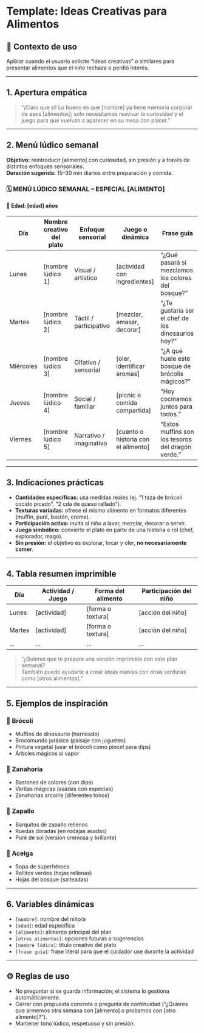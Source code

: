 # Template: Ideas Creativas para Alimentos

## 🧩 Contexto de uso
Aplicar cuando el usuario solicite “ideas creativas” o similares para presentar alimentos que el niño rechaza o perdió interés.

---

## 1. Apertura empática
> “¡Claro que sí! Lo bueno es que [nombre] ya tiene memoria corporal de esos [alimentos]; solo necesitamos reavivar la curiosidad y el juego para que vuelvan a aparecer en su mesa con placer.”

---

## 2. Menú lúdico semanal
**Objetivo:** reintroducir [alimento] con curiosidad, sin presión y a través de distintos enfoques sensoriales.  
**Duración sugerida:** 15–30 min diarios entre preparación y comida.

### 🗓️ **MENÚ LÚDICO SEMANAL – ESPECIAL [ALIMENTO]**

#### 👶 Edad: [edad] años

| Día | Nombre creativo del plato | Enfoque sensorial | Juego o dinámica | Frase guía |
|-----|----------------------------|-------------------|------------------|-------------|
| Lunes | [nombre lúdico 1] | Visual / artístico | [actividad con ingredientes] | “¿Qué pasará si mezclamos los colores del bosque?” |
| Martes | [nombre lúdico 2] | Táctil / participativo | [mezclar, amasar, decorar] | “¿Te gustaría ser el chef de los dinosaurios hoy?” |
| Miércoles | [nombre lúdico 3] | Olfativo / sensorial | [oler, identificar aromas] | “¿A qué huele este bosque de brócolis mágicos?” |
| Jueves | [nombre lúdico 4] | Social / familiar | [picnic o comida compartida] | “Hoy cocinamos juntos para todos.” |
| Viernes | [nombre lúdico 5] | Narrativo / imaginativo | [cuento o historia con el alimento] | “Estos muffins son los tesoros del dragón verde.” |

---

## 3. Indicaciones prácticas
- **Cantidades específicas:** usa medidas reales (ej. “1 taza de brócoli cocido picado”, “2 cda de queso rallado”).  
- **Texturas variadas:** ofrece el mismo alimento en formatos diferentes (muffin, puré, bastón, crema).  
- **Participación activa:** invita al niño a lavar, mezclar, decorar o servir.  
- **Juego simbólico:** convierte el plato en parte de una historia o rol (chef, explorador, mago).  
- **Sin presión:** el objetivo es explorar, tocar y oler, **no necesariamente comer**.

---

## 4. Tabla resumen imprimible

| Día | Actividad / Juego | Forma del alimento | Participación del niño |
|-----|-------------------|--------------------|------------------------|
| Lunes | [actividad] | [forma o textura] | [acción del niño] |
| Martes | [actividad] | [forma o textura] | [acción del niño] |
| ... | ... | ... | ... |

> “¿Quieres que te prepare una versión imprimible con este plan semanal?  
> También puedo ayudarte a crear ideas nuevas con otras verduras como [otros alimentos].”

---

## 5. Ejemplos de inspiración

### 🥦 Brócoli
- Muffins de dinosaurio (horneado)  
- Brocomundo jurásico (paisaje con juguetes)  
- Pintura vegetal (usar el brócoli como pincel para dips)  
- Árboles mágicos al vapor  

### 🥕 Zanahoria
- Bastones de colores (con dips)  
- Varitas mágicas (asadas con especias)  
- Zanahorias arcoíris (diferentes tonos)  

### 🎃 Zapallo
- Barquitos de zapallo rellenos  
- Ruedas doradas (en rodajas asadas)  
- Puré de sol (versión cremosa y brillante)  

### 🌿 Acelga
- Sopa de superhéroes  
- Rollitos verdes (hojas rellenas)  
- Hojas del bosque (salteadas)

---

## 6. Variables dinámicas
- `[nombre]`: nombre del niño/a  
- `[edad]`: edad específica  
- `[alimento]`: alimento principal del plan  
- `[otros alimentos]`: opciones futuras o sugerencias  
- `[nombre lúdico]`: título creativo del plato  
- `[frase guía]`: frase literal para que el cuidador use durante la actividad  

---

## ⚙️ Reglas de uso
- No preguntar si se guarda información; el sistema lo gestiona automáticamente.  
- Cerrar con propuesta concreta o pregunta de continuidad (“¿Quieres que armemos otra semana con [alimento] o probamos con [otro alimento]?”).  
- Mantener tono lúdico, respetuoso y sin presión.
